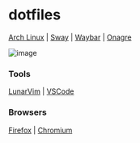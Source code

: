 # dotfiles

[Arch Linux](https://archlinux.org/) | [Sway](https://github.com/swaywm/sway) | [Waybar](https://github.com/Alexays/Waybar) | [Onagre](https://github.com/oknozor/onagre)

![image](https://user-images.githubusercontent.com/49658066/172639272-19487e22-6299-45d0-8113-d411d59948cf.png)

### Tools
[LunarVim](https://github.com/LunarVim/LunarVim) | [VSCode](https://github.com/microsoft/vscode)

### Browsers
[Firefox](https://www.mozilla.org/pt-BR/firefox/new/) | [Chromium](https://github.com/chromium/chromium)
